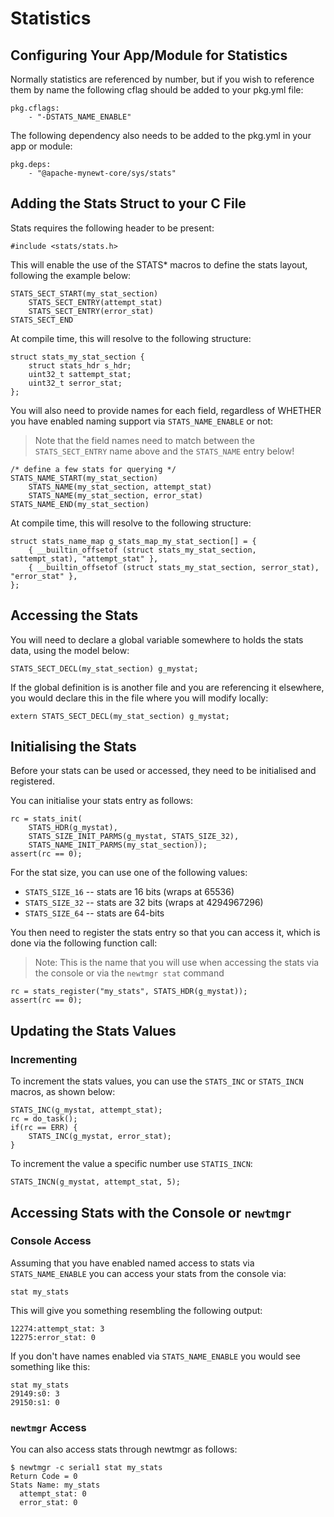 # Statistics

## Configuring Your App/Module for Statistics

Normally statistics are referenced by number, but if you wish to reference them
by name the following cflag should be added to your pkg.yml file:

```
pkg.cflags:
    - "-DSTATS_NAME_ENABLE"
```

The following dependency also needs to be added to the pkg.yml in your app or
module:

```
pkg.deps:
    - "@apache-mynewt-core/sys/stats"
```

## Adding the Stats Struct to your C File

Stats requires the following header to be present:

```
#include <stats/stats.h>
```

This will enable the use of the STATS* macros to define the stats layout,
following the example below:

```
STATS_SECT_START(my_stat_section)
    STATS_SECT_ENTRY(attempt_stat)
    STATS_SECT_ENTRY(error_stat)
STATS_SECT_END
```

At compile time, this will resolve to the following structure:

```
struct stats_my_stat_section {
    struct stats_hdr s_hdr;
    uint32_t sattempt_stat;
    uint32_t serror_stat;
};
```

You will also need to provide names for each field, regardless of WHETHER
you have enabled naming support via `STATS_NAME_ENABLE` or not:

> Note that the field names need to match between the `STATS_SECT_ENTRY` name
above and the `STATS_NAME` entry below!

```
/* define a few stats for querying */
STATS_NAME_START(my_stat_section)
    STATS_NAME(my_stat_section, attempt_stat)
    STATS_NAME(my_stat_section, error_stat)
STATS_NAME_END(my_stat_section)
```

At compile time, this will resolve to the following structure:

```
struct stats_name_map g_stats_map_my_stat_section[] = {
    { __builtin_offsetof (struct stats_my_stat_section, sattempt_stat), "attempt_stat" },
    { __builtin_offsetof (struct stats_my_stat_section, serror_stat), "error_stat" },
};
```

## Accessing the Stats

You will need to declare a global variable  somewhere to holds the stats data,
using the model below:

```
STATS_SECT_DECL(my_stat_section) g_mystat;
```

If the global definition is is another file and you are referencing it
elsewhere, you would declare this in the file where you will modify locally:

```
extern STATS_SECT_DECL(my_stat_section) g_mystat;
```

## Initialising the Stats

Before your stats can be used or accessed, they need to be initialised and
registered.

You can initialise your stats entry as follows:

```
rc = stats_init(
    STATS_HDR(g_mystat),
    STATS_SIZE_INIT_PARMS(g_mystat, STATS_SIZE_32),
    STATS_NAME_INIT_PARMS(my_stat_section));
assert(rc == 0);
```

For the stat size, you can use one of the following values:

- `STATS_SIZE_16` -- stats are 16 bits (wraps at 65536)
- `STATS_SIZE_32` -- stats are 32 bits (wraps at 4294967296)
- `STATS_SIZE_64` -- stats are 64-bits

You then need to register the stats entry so that you can access it, which
is done via the following function call:

> Note: This is the name that you will use when accessing the stats via the
console or via the `newtmgr stat` command

```
rc = stats_register("my_stats", STATS_HDR(g_mystat));
assert(rc == 0);
```

## Updating the Stats Values

### Incrementing

To increment the stats values, you can use the `STATS_INC` or `STATS_INCN`
macros, as shown below:

```
STATS_INC(g_mystat, attempt_stat);
rc = do_task();
if(rc == ERR) {
    STATS_INC(g_mystat, error_stat);        
}
```

To increment the value a specific number use `STATIS_INCN`:

```
STATS_INCN(g_mystat, attempt_stat, 5);
```

## Accessing Stats with the Console or `newtmgr`

### Console Access

Assuming that you have enabled named access to stats via `STATS_NAME_ENABLE`
you can access your stats from the console via:

```
stat my_stats
```

This will give you something resembling the following output:

```
12274:attempt_stat: 3
12275:error_stat: 0
```

If you don't have names enabled via `STATS_NAME_ENABLE` you would see
something like this:

```
stat my_stats
29149:s0: 3
29150:s1: 0
```

### `newtmgr` Access

You can also access stats through newtmgr as follows:

```
$ newtmgr -c serial1 stat my_stats
Return Code = 0
Stats Name: my_stats
  attempt_stat: 0
  error_stat: 0
```
